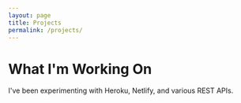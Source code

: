 ```yaml
---
layout: page
title: Projects
permalink: /projects/
---
```


# What I'm Working On

I've been experimenting with Heroku, Netlify, and various REST APIs.
